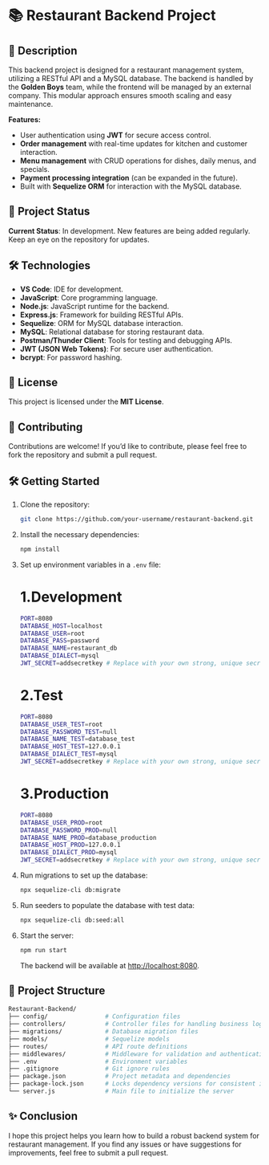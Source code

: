 # 📚 Restaurant Backend Project

## 📖 Description
This backend project is designed for a restaurant management system, utilizing a RESTful API and a MySQL database. The backend is handled by the **Golden Boys** team, while the frontend will be managed by an external company. This modular approach ensures smooth scaling and easy maintenance.

**Features:**
- User authentication using **JWT** for secure access control.
- **Order management** with real-time updates for kitchen and customer interaction.
- **Menu management** with CRUD operations for dishes, daily menus, and specials.
- **Payment processing integration** (can be expanded in the future).
- Built with **Sequelize ORM** for interaction with the MySQL database.

## 🚧 Project Status
**Current Status**: In development. New features are being added regularly. Keep an eye on the repository for updates.

## 🛠️ Technologies
- **VS Code**: IDE for development.
- **JavaScript**: Core programming language.
- **Node.js**: JavaScript runtime for the backend.
- **Express.js**: Framework for building RESTful APIs.
- **Sequelize**: ORM for MySQL database interaction.
- **MySQL**: Relational database for storing restaurant data.
- **Postman/Thunder Client**: Tools for testing and debugging APIs.
- **JWT (JSON Web Tokens)**: For secure user authentication.
- **bcrypt**: For password hashing.

## 📜 License
This project is licensed under the **MIT License**.

## 🤝 Contributing
Contributions are welcome! If you’d like to contribute, please feel free to fork the repository and submit a pull request.

## 🛠️ Getting Started

1. Clone the repository:

    ```bash
    git clone https://github.com/your-username/restaurant-backend.git
    ```

2. Install the necessary dependencies:

    ```bash
    npm install
    ```

3. Set up environment variables in a `.env` file:

   # 1.Development
    ```bash
    PORT=8080
    DATABASE_HOST=localhost
    DATABASE_USER=root
    DATABASE_PASS=password
    DATABASE_NAME=restaurant_db
    DATABASE_DIALECT=mysql
    JWT_SECRET=addsecretkey # Replace with your own strong, unique secret key (min 32 characters)
    ```
    # 2.Test
    ```bash
    PORT=8080
    DATABASE_USER_TEST=root
    DATABASE_PASSWORD_TEST=null
    DATABASE_NAME_TEST=database_test
    DATABASE_HOST_TEST=127.0.0.1
    DATABASE_DIALECT_TEST=mysql
    JWT_SECRET=addsecretkey # Replace with your own strong, unique secret key (min 32 characters)
    ```
    # 3.Production
    ```bash
    PORT=8080
    DATABASE_USER_PROD=root
    DATABASE_PASSWORD_PROD=null
    DATABASE_NAME_PROD=database_production
    DATABASE_HOST_PROD=127.0.0.1
    DATABASE_DIALECT_PROD=mysql
    JWT_SECRET=addsecretkey # Replace with your own strong, unique secret key (min 32 characters)
    ```
4. Run migrations to set up the database:

    ```bash
    npx sequelize-cli db:migrate
    ```
5. Run seeders to populate the database with test data:

    ```bash
    npx sequelize-cli db:seed:all
    ```

6. Start the server:

    ```bash
    npm run start
    ```

    The backend will be available at [http://localhost:8080](http://localhost:8080).

## 📂 Project Structure

```bash
Restaurant-Backend/  
├── config/                # Configuration files
├── controllers/           # Controller files for handling business logic
├── migrations/            # Database migration files
├── models/                # Sequelize models
├── routes/                # API route definitions
├── middlewares/           # Middleware for validation and authentication
├── .env                   # Environment variables
├── .gitignore             # Git ignore rules
├── package.json           # Project metadata and dependencies
├── package-lock.json      # Locks dependency versions for consistent installs
└── server.js              # Main file to initialize the server
```

## ✨ Conclusion


I hope this project helps you learn how to build a robust backend system for restaurant management. If you find any issues or have suggestions for improvements, feel free to submit a pull request. 
